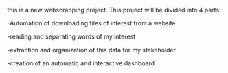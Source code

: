 this is a new webscrapping project. This project will be divided into 4 parts:

-Automation of downloading files of interest from a website

-reading and separating words of my interest

-extraction and organization of this data for my stakeholder

-creation of an automatic and interactive dashboard
